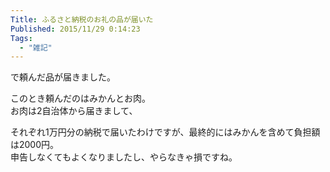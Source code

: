 ```yaml
---
Title: ふるさと納税のお礼の品が届いた
Published: 2015/11/29 0:14:23
Tags:
  - "雑記"
---
```

<?# OEmbed "https://blog.hitsujin.jp/entry/2015/11/08/235404" /?>

で頼んだ品が届きました。  

このとき頼んだのはみかんとお肉。  
お肉は2自治体から届きまして、  

<?# Twitter 670618341237633024 /?>

<?# Twitter 670619281554477056 /?>

それぞれ1万円分の納税で届いたわけですが、最終的にはみかんを含めて負担額は2000円。  
申告しなくてもよくなりましたし、やらなきゃ損ですね。